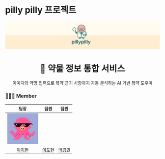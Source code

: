 # pilly pilly 프로젝트

![메인 이미지](images/pilly_main_image.png)

<h1 align="center">💊 약물 정보 통합 서비스</h1>
<p align="center">이미지와 약명 입력으로 복약 금기 사항까지 자동 분석하는 AI 기반 복약 도우미</p>

### 👩🏻‍⚕️ Member

|팀장|팀원|팀원|
| :-: | :-: | :-: |
| <img src="https://github.com/baekgangmin/pilly-pilly/blob/main/images/%ED%94%84%EB%A1%9C%ED%95%84.png" width="100"> |<img src="" width="100"> |<img src="" width="100"> |
|[박지현](https://github.com/jihyeon602)|[이도현](https://github.com/)|[백경민](https://github.com/baekgangmin)|
<br>
